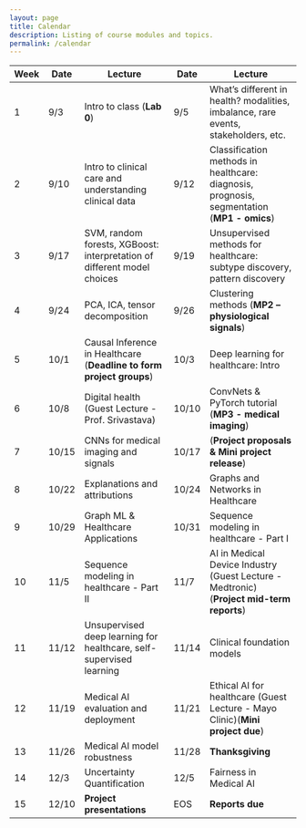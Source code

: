 ```yaml
---
layout: page
title: Calendar
description: Listing of course modules and topics.
permalink: /calendar
---
```


| Week | Date | Lecture | Date | Lecture |  
| -----|------|---------|------|-------- |  
| 1 | 9/3 | Intro to class (**Lab 0**) | 9/5 | What’s different in health? modalities, imbalance, rare events, stakeholders, etc. |  
| 2 | 9/10 | Intro to clinical care and understanding clinical data | 9/12 | Classification methods in healthcare: diagnosis, prognosis, segmentation (**MP1 - omics**)  |  
| 3 | 9/17 | SVM, random forests, XGBoost: interpretation of different model choices | 9/19 | Unsupervised methods for healthcare: subtype discovery, pattern discovery |  
| 4 | 9/24 | PCA, ICA, tensor decomposition | 9/26 | Clustering methods (**MP2 – physiological signals**) |  
| 5 | 10/1 | Causal Inference in Healthcare (**Deadline to form project groups**) | 10/3 | Deep learning for healthcare: Intro |  
| 6 | 10/8 | Digital health (Guest Lecture - Prof. Srivastava) | 10/10 | ConvNets & PyTorch tutorial (**MP3 - medical imaging**) |  
| 7 | 10/15 | CNNs for medical imaging and signals | 10/17 | (**Project proposals & Mini project release**) |  
| 8 | 10/22 | Explanations and attributions | 10/24| Graphs and Networks in Healthcare |  
| 9 | 10/29 | Graph ML & Healthcare Applications | 10/31 | Sequence modeling in healthcare - Part I |  
| 10 | 11/5 | Sequence modeling in healthcare - Part II  | 11/7 | AI in Medical Device Industry (Guest Lecture - Medtronic) (**Project mid-term reports**) |  
| 11 | 11/12 | Unsupervised deep learning for healthcare, self-supervised learning | 11/14 | Clinical foundation models |  
| 12 | 11/19 | Medical AI evaluation and deployment | 11/21 | Ethical AI for healthcare (Guest Lecture - Mayo Clinic)(**Mini project due**) |  
| 13 | 11/26| Medical AI model robustness | 11/28 | **Thanksgiving** |  
| 14 | 12/3 | Uncertainty Quantification | 12/5 | Fairness in Medical AI |  
| 15 | 12/10 | **Project presentations** |  EOS | **Reports due** |  
